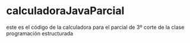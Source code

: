 # calculadoraJavaParcial
este es el código de la calculadora para el parcial de 3º corte de la clase programación estructurada 

